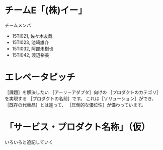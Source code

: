 # チームE「(株)イー」
チームメンバ
- 15TI021, 佐々木友哉
- 15TI023, 池崎雄介
- 15TI032, 阿部未樹也
- 15TI042, 渡辺裕美

# エレベータピッチ
［課題］を解決したい
［アーリーアダプタ］向けの
［プロダクトのカテゴリ］を実現する
［プロダクトの名前］です。
これは［ソリューション］ができ、
［既存の代替品］とは違って、
［圧倒的な優位性］が備わっています。


# 「サービス・プロダクト名称」（仮）
いろいろと追記していく



